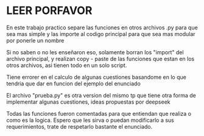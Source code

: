 # LEER PORFAVOR
En este trabajo practico separe las funciones en otros archivos .py para que sea mas simple y las importe al codigo principal para que sea mas modular por ponerle un nombre


Si no saben o no les enseñaron eso, solamente borran los "import" del archivo principal, y realizan copy - paste de las funciones que estan en los otros archivos, asi tienen todo en un solo script.


Tiene errorer en el calculo de algunas cuestiones basandome en lo que tendria que dar en funcion del ejemplo del enunciado


El archivo "prueba.py" es otra version del mismo tp que tiene otra forma de implementar algunas cuestiones, ideas propuestas por deepseek


Todas las funciones fueron comentadas para que entiendan que realiza o como es la logica. Espero que les sirva o puedan modificarlo a sus requerimientos, trate de respetarlo bastante el enunciado.
